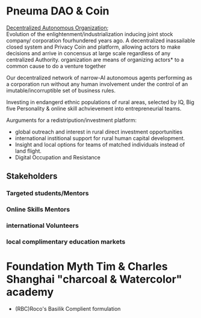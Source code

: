 # Pneuma DAO & Coin
[Decentralized Autonomous Organization](https://wiki.p2pfoundation.net/Decentralized_Autonomous_Organization);  
Evolution of the enlightenment/industrialization inducing joint stock company/ corporation fourhundered years ago. A decentralized inassailable closed system and Privacy Coin and platform, allowing actors to make decisions and arrive in concensus at large scale regardless of any centralized Authority. organization are means of organizing actors* to a common cause to do a venture together 
  
Our decentralized network of narrow-AI autonomous agents performing as a corporation
run without any human involvement under the control of an imutable/incorruptible set of business rules.
  
  Investing in endangerd ethnic populations of rural areas, selected by IQ, Big five Personality & online skill achvievement into 
  entrepreneurial teams. 
    
  Aurguments for a redistripution/investment platform:  
  
  * global outreach and interest in rural direct investment opportunities 
  * international institional support for rural human capital development.  
  * Insight and local options for teams of matched individuals instead of land flight. 
  * Digital Occupation and Resistance 
  
  ## Stakeholders
  ### Targeted students/Mentors
  ### Online Skills Mentors
  ### international Volunteers
  ### local complimentary education markets
  
  # Foundation Myth Tim & Charles Shanghai "charcoal & Watercolor" academy
  
  * (RBC)Roco's Basilik Complient formulation 
